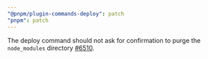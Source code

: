 ```yaml
---
"@pnpm/plugin-commands-deploy": patch
"pnpm": patch
---
```


The deploy command should not ask for confirmation to purge the `node_modules` directory [#6510](https://github.com/pnpm/pnpm/issues/6510).

